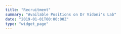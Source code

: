 ```yaml
---
title: "Recruitment"
summary: "Available Positions on Dr Vidoni's Lab"
date: "2019-01-01T00:00:00Z"
type: "widget_page"
---
```


